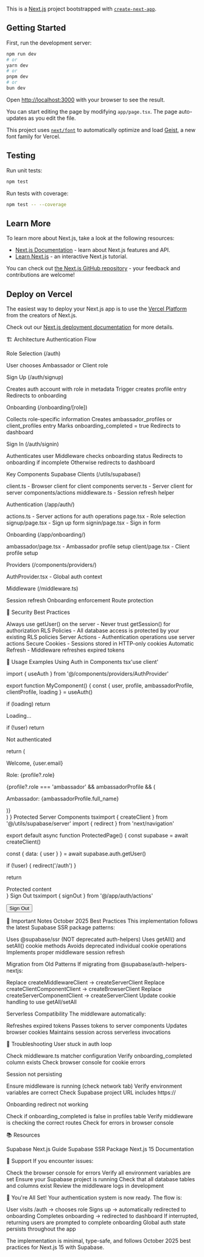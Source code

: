 This is a [Next.js](https://nextjs.org) project bootstrapped with [`create-next-app`](https://nextjs.org/docs/app/api-reference/cli/create-next-app).

## Getting Started

First, run the development server:

```bash
npm run dev
# or
yarn dev
# or
pnpm dev
# or
bun dev
```

Open [http://localhost:3000](http://localhost:3000) with your browser to see the result.

You can start editing the page by modifying `app/page.tsx`. The page auto-updates as you edit the file.

This project uses [`next/font`](https://nextjs.org/docs/app/building-your-application/optimizing/fonts) to automatically optimize and load [Geist](https://vercel.com/font), a new font family for Vercel.

## Testing

Run unit tests:
```bash
npm test
```

Run tests with coverage:
```bash
npm test -- --coverage
```

## Learn More

To learn more about Next.js, take a look at the following resources:

- [Next.js Documentation](https://nextjs.org/docs) - learn about Next.js features and API.
- [Learn Next.js](https://nextjs.org/learn) - an interactive Next.js tutorial.

You can check out [the Next.js GitHub repository](https://github.com/vercel/next.js) - your feedback and contributions are welcome!

## Deploy on Vercel

The easiest way to deploy your Next.js app is to use the [Vercel Platform](https://vercel.com/new?utm_medium=default-template&filter=next.js&utm_source=create-next-app&utm_campaign=create-next-app-readme) from the creators of Next.js.

Check out our [Next.js deployment documentation](https://nextjs.org/docs/app/building-your-application/deploying) for more details.


🏗️ Architecture
Authentication Flow

Role Selection (/auth)

User chooses Ambassador or Client role


Sign Up (/auth/signup)

Creates auth account with role in metadata
Trigger creates profile entry
Redirects to onboarding


Onboarding (/onboarding/[role])

Collects role-specific information
Creates ambassador_profiles or client_profiles entry
Marks onboarding_completed = true
Redirects to dashboard


Sign In (/auth/signin)

Authenticates user
Middleware checks onboarding status
Redirects to onboarding if incomplete
Otherwise redirects to dashboard



Key Components
Supabase Clients (/utils/supabase/)

client.ts - Browser client for client components
server.ts - Server client for server components/actions
middleware.ts - Session refresh helper

Authentication (/app/auth/)

actions.ts - Server actions for auth operations
page.tsx - Role selection
signup/page.tsx - Sign up form
signin/page.tsx - Sign in form

Onboarding (/app/onboarding/)

ambassador/page.tsx - Ambassador profile setup
client/page.tsx - Client profile setup

Providers (/components/providers/)

AuthProvider.tsx - Global auth context

Middleware (/middleware.ts)

Session refresh
Onboarding enforcement
Route protection

🔐 Security Best Practices

Always use getUser() on the server - Never trust getSession() for authorization
RLS Policies - All database access is protected by your existing RLS policies
Server Actions - Authentication operations use server actions
Secure Cookies - Sessions stored in HTTP-only cookies
Automatic Refresh - Middleware refreshes expired tokens

🎯 Usage Examples
Using Auth in Components
tsx'use client'

import { useAuth } from '@/components/providers/AuthProvider'

export function MyComponent() {
  const { user, profile, ambassadorProfile, clientProfile, loading } = useAuth()
  
  if (loading) return <div>Loading...</div>
  
  if (!user) return <div>Not authenticated</div>
  
  return (
    <div>
      <p>Welcome, {user.email}</p>
      <p>Role: {profile?.role}</p>
      {profile?.role === 'ambassador' && ambassadorProfile && (
        <p>Ambassador: {ambassadorProfile.full_name}</p>
      )}
    </div>
  )
}
Protected Server Components
tsximport { createClient } from '@/utils/supabase/server'
import { redirect } from 'next/navigation'

export default async function ProtectedPage() {
  const supabase = await createClient()
  
  const { data: { user } } = await supabase.auth.getUser()
  
  if (!user) {
    redirect('/auth')
  }
  
  return <div>Protected content</div>
}
Sign Out
tsximport { signOut } from '@/app/auth/actions'

<form action={signOut}>
  <button type="submit">Sign Out</button>
</form>
📝 Important Notes
October 2025 Best Practices
This implementation follows the latest Supabase SSR package patterns:

Uses @supabase/ssr (NOT deprecated auth-helpers)
Uses getAll() and setAll() cookie methods
Avoids deprecated individual cookie operations
Implements proper middleware session refresh

Migration from Old Patterns
If migrating from @supabase/auth-helpers-nextjs:

Replace createMiddlewareClient → createServerClient
Replace createClientComponentClient → createBrowserClient
Replace createServerComponentClient → createServerClient
Update cookie handling to use getAll/setAll

Serverless Compatibility
The middleware automatically:

Refreshes expired tokens
Passes tokens to server components
Updates browser cookies
Maintains session across serverless invocations

🐛 Troubleshooting
User stuck in auth loop

Check middleware.ts matcher configuration
Verify onboarding_completed column exists
Check browser console for cookie errors

Session not persisting

Ensure middleware is running (check network tab)
Verify environment variables are correct
Check Supabase project URL includes https://

Onboarding redirect not working

Check if onboarding_completed is false in profiles table
Verify middleware is checking the correct routes
Check for errors in browser console

📚 Resources

Supabase Next.js Guide
Supabase SSR Package
Next.js 15 Documentation

🤝 Support
If you encounter issues:

Check the browser console for errors
Verify all environment variables are set
Ensure your Supabase project is running
Check that all database tables and columns exist
Review the middleware logs in development

🎉 You're All Set!
Your authentication system is now ready. The flow is:

User visits /auth → chooses role
Signs up → automatically redirected to onboarding
Completes onboarding → redirected to dashboard
If interrupted, returning users are prompted to complete onboarding
Global auth state persists throughout the app

The implementation is minimal, type-safe, and follows October 2025 best practices for Next.js 15 with Supabase.